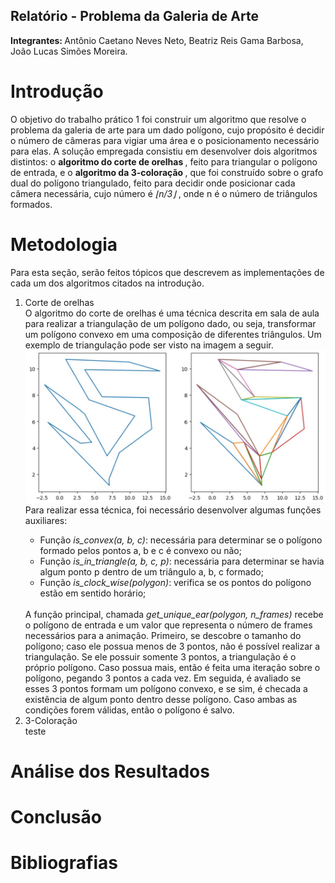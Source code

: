 ## Relatório - Problema da Galeria de Arte
<b> Integrantes: </b> Antônio Caetano Neves Neto, Beatriz Reis Gama Barbosa, João Lucas Simões Moreira.

# Introdução
O objetivo do trabalho prático 1 foi construir um algoritmo que resolve o problema da galeria de arte para um dado polígono, cujo propósito é decidir o número de câmeras para vigiar uma área e o posicionamento necessário para elas. A solução empregada consistiu em desenvolver dois algoritmos distintos: o <b> algoritmo do corte de orelhas </b>, feito para triangular o polígono de entrada, e o <b> algoritmo da 3-coloração </b>, que foi construído sobre o grafo dual do polígono triangulado, feito para decidir onde posicionar cada câmera necessária, cujo número é <i> ⌊n/3⌋ </i>, onde n é o número de triângulos formados.
	
# Metodologia
Para esta seção, serão feitos tópicos que descrevem as implementações de cada um dos algoritmos citados na introdução.
<ol>
	<li>
		Corte de orelhas
	</li>
	O algoritmo do corte de orelhas é uma técnica descrita em sala de aula para realizar a triangulação de um polígono dado, ou seja, transformar um polígono convexo em uma composição de diferentes triângulos. Um exemplo de triangulação pode ser visto na imagem a seguir. <br> 
	<img src = "imgs/triangulacao.jfif"/>
	Para realizar essa técnica, foi necessário desenvolver algumas funções auxiliares:
	<ul>
		<li>Função <i>is_convex(a, b, c)</i>: necessária para determinar se o polígono formado pelos pontos a, b e c é convexo ou não; </li>
		<li>Função <i>is_in_triangle(a, b, c, p)</i>: necessária para determinar se havia algum ponto p dentro de um triângulo a, b, c formado;</li>
		<li>Função <i>is_clock_wise(polygon)</i>: verifica se os pontos do polígono estão em sentido horário;</li>
	</ul>
	<br>
	A função principal, chamada <i>get_unique_ear(polygon, n_frames)</i> recebe o polígono de entrada e um valor que representa o número de frames necessários para a animação. Primeiro, se descobre o tamanho do polígono; caso ele possua menos de 3 pontos, não é possível realizar a triangulação. Se ele possuir somente 3 pontos, a triangulação é o próprio polígono. Caso possua mais, então é feita uma iteração sobre o polígono, pegando 3 pontos a cada vez. Em seguida, é avaliado se esses 3 pontos formam um polígono convexo, e se sim, é checada a existência de algum ponto dentro desse polígono. Caso ambas as condições forem válidas, então o polígono é salvo. 
	<li>
		3-Coloração
	</li>
	teste
</ol>

# Análise dos Resultados

# Conclusão

# Bibliografias

